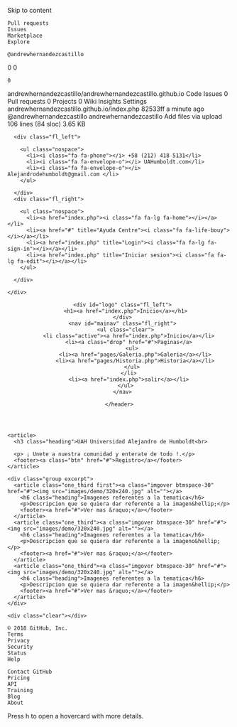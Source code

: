 
Skip to content

    Pull requests
    Issues
    Marketplace
    Explore

    @andrewhernandezcastillo

0
0

    0

andrewhernandezcastillo/andrewhernandezcastillo.github.io
Code
Issues 0
Pull requests 0
Projects 0
Wiki
Insights
Settings
andrewhernandezcastillo.github.io/index.php
82533ff a minute ago
@andrewhernandezcastillo andrewhernandezcastillo Add files via upload
106 lines (84 sloc) 3.65 KB
<!DOCTYPE html>
<html lang="">
<head>
<title>UAH</title>
<meta charset="utf-8">
<meta name="viewport" content="width=device-width, initial-scale=1.0, maximum-scale=1.0, user-scalable=no">
<link href="layout/styles/layout.css" rel="stylesheet" type="text/css" media="all">
</head>
<body id="top">

<div class="bgded overlay light" style="background-image:url('images/demo/backgrounds/UAH.png');"> 
  
  <div class="wrapper row0">
    <div id="topbar" class="hoc clear"> 
      
      <div class="fl_left"> 
        
        <ul class="nospace">
          <li><i class="fa fa-phone"></i> +58 (212) 418 5131</li>
          <li><i class="fa fa-envelope-o"></i> UAHumboldt.com</li>
          <li><i class="fa fa-envelope-o"></i> Alejandrodehumboldt@gmail.com </li>
        </ul>
       
      </div>
      <div class="fl_right"> 
        
        <ul class="nospace">
          <li><a href="index.php"><i class="fa fa-lg fa-home"></i></a></li>
          <li><a href="#" title="Ayuda Centre"><i class="fa fa-life-bouy"></i></a></li>
          <li><a href="index.php" title="Login"><i class="fa fa-lg fa-sign-in"></i></a></li>
          <li><a href="index.php" title="Iniciar sesion"><i class="fa fa-lg fa-edit"></i></a></li>
        </ul>

      </div>

    </div>
  </div>

  <div class="wrapper row1">
    <header id="header" class="hoc clear"> 

      <div id="logo" class="fl_left">
        <h1><a href="index.php">Inicio</a></h1>
      </div>
      <nav id="mainav" class="fl_right">
        <ul class="clear">
          <li class="active"><a href="index.php">Inicio</a></li>
          <li><a class="drop" href="#">Paginas</a>
            <ul>
              <li><a href="pages/Galeria.php">Galeria</a></li>
              <li><a href="pages/Historia.php">Historia</a></li>
            </ul>
          </li>
          <li><a href="index.php">salir</a></li>
        </ul>
      </nav>

    </header>
  </div>

  <div id="pageintro" class="hoc clear"> 

    <article>
      <h3 class="heading">UAH Universidad Alejandro de Humboldt<br>
        
      <p> ¡ Unete a nuestra comunidad y enterate de todo !.</p>
      <footer><a class="btn" href="#">Registro</a></footer>
    </article>

  </div>

</div>


<div class="wrapper row3">
  <main class="hoc container clear"> 

    <div class="group excerpt">
      <article class="one_third first"><a class="imgover btmspace-30" href="#"><img src="images/demo/320x240.jpg" alt=""></a>
        <h6 class="heading">Imagenes referentes a la tematica</h6>
        <p>Descripcion que se quiera dar referente a la imagen&hellip;</p>
        <footer><a href="#">Ver mas &raquo;</a></footer>
      </article>
      <article class="one_third"><a class="imgover btmspace-30" href="#"><img src="images/demo/320x240.jpg" alt=""></a>
        <h6 class="heading">Imagenes referentes a la tematica</h6>
        <p>Descripcion que se quiera dar referente a la imageno&hellip;</p>
        <footer><a href="#">Ver mas &raquo;</a></footer>
      </article>
      <article class="one_third"><a class="imgover btmspace-30" href="#"><img src="images/demo/320x240.jpg" alt=""></a>
        <h6 class="heading">Imagenes referentes a la tematica</h6>
        <p>Descripcion que se quiera dar referente a la imagen&hellip;</p>
        <footer><a href="#">Ver mas &raquo;</a></footer>
      </article>
    </div>

    <div class="clear"></div>
  </main>
</div>

<a id="backtotop" href="#top"><i class="fa fa-chevron-up"></i></a>

<script src="layout/scripts/jquery.min.js"></script>
<script src="layout/scripts/jquery.backtotop.js"></script>
<script src="layout/scripts/jquery.mobilemenu.js"></script>
</body>
</html>

    © 2018 GitHub, Inc.
    Terms
    Privacy
    Security
    Status
    Help

    Contact GitHub
    Pricing
    API
    Training
    Blog
    About

Press h to open a hovercard with more details.

